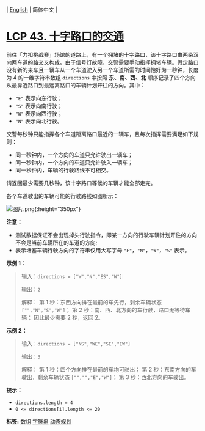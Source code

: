 | [English](README_EN.md) | 简体中文 |

# [LCP 43. 十字路口的交通](https://leetcode.cn/problems/Y1VbOX)
前往「力扣挑战赛」场馆的道路上，有一个拥堵的十字路口，该十字路口由两条双向两车道的路交叉构成。由于信号灯故障，交警需要手动指挥拥堵车辆。假定路口没有新的来车且一辆车从一个车道驶入另一个车道所需的时间恰好为一秒钟，长度为 4 的一维字符串数组 `directions` 中按照 **东、南、西、北** 顺序记录了四个方向从最靠近路口到最远离路口的车辆计划开往的方向。其中：
- `"E"` 表示向东行驶；
- `"S"` 表示向南行驶；
- `"W"` 表示向西行驶；
- `"N"` 表示向北行驶。

交警每秒钟只能指挥各个车道距离路口最近的一辆车，且每次指挥需要满足如下规则：
- 同一秒钟内，一个方向的车道只允许驶出一辆车；
- 同一秒钟内，一个方向的车道只允许驶入一辆车；
- 同一秒钟内，车辆的行驶路线不可相交。

请返回最少需要几秒钟，该十字路口等候的车辆才能全部走完。

各个车道驶出的车辆可能的行驶路线如图所示：


![图片.png](https://pic.leetcode-cn.com/1630393755-gyPeMM-%E5%9B%BE%E7%89%87.png){:height="350px"}

**注意：**
- 测试数据保证不会出现掉头行驶指令，即某一方向的行驶车辆计划开往的方向不会是当前车辆所在的车道的方向;
- 表示堵塞车辆行驶方向的字符串仅用大写字母 `"E"`，`"N"`，`"W"`，`"S"` 表示。

**示例 1：**
>输入：`directions = ["W","N","ES","W"]`
>
>输出：`2`
>
>解释：
>第 1 秒：东西方向排在最前的车先行，剩余车辆状态 `["","N","S","W"]`；
>第 2 秒：南、西、北方向的车行驶，路口无等待车辆；
>因此最少需要 2 秒，返回 2。

**示例 2：**
>输入：`directions = ["NS","WE","SE","EW"]`
>
>输出：`3`
>
>解释：
>第 1 秒：四个方向排在最前的车均可驶出；
>第 2 秒：东南方向的车驶出，剩余车辆状态 `["","","E","W"]`；
>第 3 秒：西北方向的车驶出。


**提示：**
- `directions.length = 4`
- `0 <= directions[i].length <= 20`

**标签:**  [数组](https://leetcode.cn/tag/array) [字符串](https://leetcode.cn/tag/string) [动态规划](https://leetcode.cn/tag/dynamic-programming) 